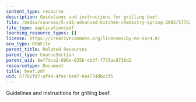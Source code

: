 ```yaml
---
content_type: resource
description: Guidelines and instructions for grilling beef.
file: /media/courses/5-s16-advanced-kitchen-chemistry-spring-2002/577b2fd7af444fecb4470a4774dbc5f5_beef.pdf
file_type: application/pdf
learning_resource_types: []
license: https://creativecommons.org/licenses/by-nc-sa/4.0/
ocw_type: OCWFile
parent_title: Related Resources
parent_type: CourseSection
parent_uid: 6ef7dca2-896e-635b-db3f-f775ac8736d2
resourcetype: Document
title: beef.pdf
uid: 577b2fd7-af44-4fec-b447-0a4774dbc5f5
---
```

Guidelines and instructions for grilling beef.